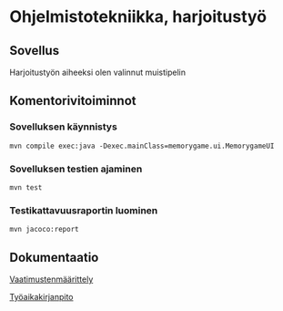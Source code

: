 # Ohjelmistotekniikka, harjoitustyö

## Sovellus

Harjoitustyön aiheeksi olen valinnut muistipelin

## Komentorivitoiminnot

### Sovelluksen käynnistys

```
mvn compile exec:java -Dexec.mainClass=memorygame.ui.MemorygameUI
```

### Sovelluksen testien ajaminen

```
mvn test
```

### Testikattavuusraportin luominen

```
mvn jacoco:report
```

## Dokumentaatio
[Vaatimustenmäärittely](dokumentointi/vaatimusmaarittely.md)

[Työaikakirjanpito](dokumentointi/tuntikirjanpito.md)
